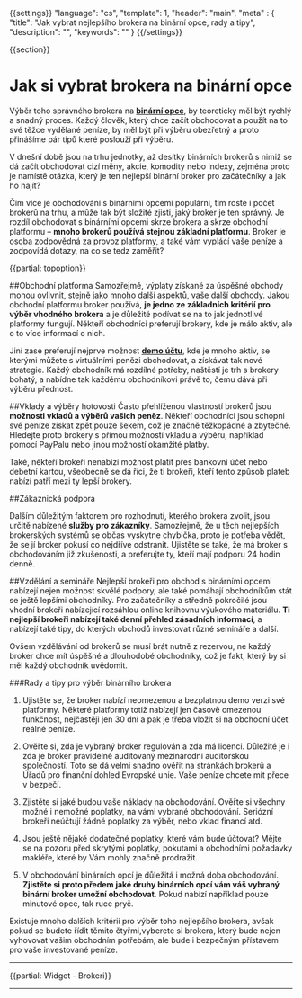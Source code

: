 {{settings}}
  "language": "cs",
  "template": 1,
  "header": "main",
  "meta" : {
    "title": "Jak vybrat nejlepšího brokera na binární opce, rady a tipy",
    "description": "",
    "keywords": ""
  }
{{/settings}}

<div class="row">
<div class="col-md-9" role="main" markdown="1">

{{section}}
#  Jak si vybrat brokera na binární opce 

Výběr toho správného brokera na [**binární opce**](http://www.forexsrovnavac.cz/binarni-opce), by teoreticky měl být rychlý a snadný proces. Každý člověk, který chce začít obchodovat a použít na to své těžce vydělané peníze, by měl být při výběru obezřetný a proto přinášíme pár tipů které poslouží při výběru. 

V dnešní době jsou na trhu jednotky, až desítky binárních brokerů s nimiž se dá začít obchodovat cizí měny, akcie, komodity nebo indexy, zejména proto je namístě otázka, který je ten nejlepší binární broker pro začátečníky a jak ho najít?

Čím více je obchodování s binárními opcemi populární, tím roste i počet brokerů na trhu, a může tak být složité zjisti, jaký broker je ten správný. Je rozdíl obchodovat s binárními opcemi skrze brokera a skrze obchodní platformu – **mnoho brokerů používá stejnou základní platformu**. Broker je osoba zodpovědná za provoz platformy, a také vám vyplácí vaše peníze a zodpovídá dotazy, na co se tedz zaměřit?

{{partial: topoption}}

##Obchodní platforma
Samozřejmě, výplaty získané za úspěšné obchody mohou ovlivnit, stejně jako mnoho další aspektů, vaše další obchody. Jakou obchodní platformu broker používá, **je jedno ze základních kritérií pro výběr vhodného brokera**  a je důležité podívat se na to jak jednotlivé platformy fungují. Někteří obchodníci preferují brokery, kde je málo aktiv, ale o to více informací o nich. 

Jiní zase preferují  nejprve možnost [**demo účtu**](http://www.forexsrovnavac.cz/demo-ucet-na-binarni-opce), kde je mnoho aktiv, se kterými můžete s virtuálními penězi obchodovat, a získávat tak nové strategie. Každý obchodník má rozdílné potřeby, naštěstí je trh s brokery bohatý, a nabídne tak každému obchodníkovi právě to, čemu dává při výběru přednost.

##Vklady a výběry hotovosti
Často přehlíženou vlastností brokerů jsou **možnosti vkladů a výběrů vašich peněz**. Někteří obchodníci jsou schopni své peníze získat zpět pouze šekem, což je značně těžkopádné a zbytečné. Hledejte proto brokery s přímou možností vkladu a výběru, například pomocí PayPalu nebo jinou možností okamžité platby. 

Také, někteří brokeři nenabízí možnost platit přes bankovní účet nebo debetní kartou, všeobecně se dá říci, že ti brokeři, kteří tento způsob plateb nabízí patří mezi ty lepší brokery.

##Zákaznická podpora

Dalším důležitým faktorem pro rozhodnutí, kterého brokera zvolit, jsou určitě nabízené **služby pro zákazníky**. Samozřejmě, že u těch nejlepších brokerských systémů se občas vyskytne chybička, proto je potřeba vědět, že se jí broker pokusí co nejdříve odstranit. Ujistěte se také, že má broker s obchodováním již zkušenosti, a preferujte ty, kteří mají podporu 24 hodin denně. 

##Vzdělání a semináře
Nejlepší brokeři pro obchod s binárními opcemi nabízejí nejen možnost skvělé podpory, ale také pomáhají obchodníkům stát se ještě lepšími obchodníky. Pro začátečníky a středně pokročilé jsou vhodní brokeři nabízející rozsáhlou online knihovnu výukového materiálu. **Ti nejlepší brokeři nabízejí také denní přehled zásadních informací**, a nabízejí také tipy, do kterých obchodů investovat různé semináře a další. 

Ovšem vzdělávání od brokerů se musí brát nutně z rezervou, ne každý broker chce mít úspěšné a dlouhodobé obchodníky, což je fakt, který by si měl každý obchodník uvědomit.

###Rady a tipy pro výběr binárního brokera

1) Ujistěte se, že broker nabízí neomezenou a bezplatnou demo verzi své platformy. Některé platformy totiž nabízejí jen časově omezenou funkčnost, nejčastěji jen 30 dní a pak je třeba vložit si na obchodní účet reálné peníze. 

2) Ověřte si, zda je vybraný broker regulován a zda má licenci. Důležité je i zda je broker pravidelně auditovaný mezinárodní auditorskou společností. Toto se dá velmi snadno ověřit na stránkách brokerů a Úřadů pro finanční dohled Evropské unie. Vaše peníze chcete mít přece v bezpečí. 

3) Zjistěte si jaké budou vaše náklady na obchodování. Ověřte si všechny možné i nemožné poplatky, na vámi vybrané obchodování. Seriózní brokeři neúčtují žádné poplatky za výběr, nebo vklad financí atd.

3) Jsou ještě nějaké dodatečné poplatky, které vám bude účtovat? Mějte se na pozoru před skrytými poplatky, pokutami a obchodními požadavky makléře, které by Vám mohly značně prodražit. 

4) V obchodování binárních opcí je důležitá i možná doba obchodování. **Zjistěte si proto předem jaké druhy binárních opcí vám váš vybraný binární broker umožní obchodovat**. Pokud nabízí například pouze minutové opce, tak ruce pryč.

Existuje mnoho dalších kritérií pro výběr toho nejlepšího brokera, avšak pokud se budete řídit těmito čtyřmi,vyberete si brokera, který bude nejen vyhovovat vašim obchodním potřebám, ale bude i bezpečným přístavem pro vaše investované peníze.




</div>
<div class="col-md-3" markdown="10">

- - -

{{partial: Widget - Brokeri}}

<hr />


</div>
</div>
</div>